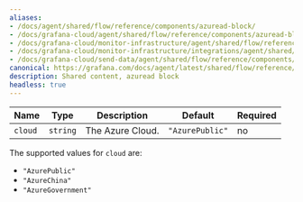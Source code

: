 ```yaml
---
aliases:
- /docs/agent/shared/flow/reference/components/azuread-block/
- /docs/grafana-cloud/agent/shared/flow/reference/components/azuread-block/
- /docs/grafana-cloud/monitor-infrastructure/agent/shared/flow/reference/components/azuread-block/
- /docs/grafana-cloud/monitor-infrastructure/integrations/agent/shared/flow/reference/components/azuread-block/
- /docs/grafana-cloud/send-data/agent/shared/flow/reference/components/azuread-block/
canonical: https://grafana.com/docs/agent/latest/shared/flow/reference/components/azuread-block/
description: Shared content, azuread block
headless: true
---
```


Name    | Type     | Description      | Default         | Required
--------|----------|------------------|-----------------|---------
`cloud` | `string` | The Azure Cloud. | `"AzurePublic"` | no

The supported values for `cloud` are:
* `"AzurePublic"`
* `"AzureChina"`
* `"AzureGovernment"`
